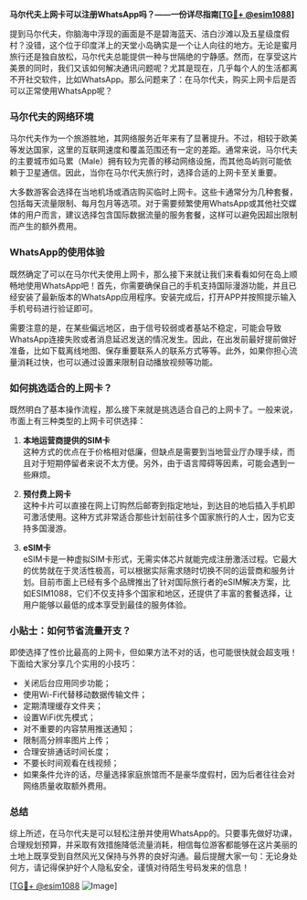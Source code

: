 **马尔代夫上网卡可以注册WhatsApp吗？——一份详尽指南[[TG💪+ @esim1088](https://t.me/s/esim1088)]**

提到马尔代夫，你脑海中浮现的画面是不是碧海蓝天、洁白沙滩以及五星级度假村？没错，这个位于印度洋上的天堂小岛确实是一个让人向往的地方。无论是蜜月旅行还是独自放松，马尔代夫总能提供一种与世隔绝的宁静感。然而，在享受这片美景的同时，我们又该如何解决通讯问题呢？尤其是现在，几乎每个人的生活都离不开社交软件，比如WhatsApp。那么问题来了：在马尔代夫，购买上网卡后是否可以正常使用WhatsApp呢？

### 马尔代夫的网络环境

马尔代夫作为一个旅游胜地，其网络服务近年来有了显著提升。不过，相较于欧美等发达国家，这里的互联网速度和覆盖范围还有一定的差距。通常来说，马尔代夫的主要城市如马累（Male）拥有较为完善的移动网络设施，而其他岛屿则可能依赖于卫星通信。因此，当你在马尔代夫旅行时，选择合适的上网卡至关重要。

大多数游客会选择在当地机场或酒店购买临时上网卡。这些卡通常分为几种套餐，包括每天流量限制、每月包月等选项。对于需要频繁使用WhatsApp或其他社交媒体的用户而言，建议选择包含国际数据流量的服务套餐，这样可以避免因超出限制而产生的额外费用。

### WhatsApp的使用体验

既然确定了可以在马尔代夫使用上网卡，那么接下来就让我们来看看如何在岛上顺畅地使用WhatsApp吧！首先，你需要确保自己的手机支持国际漫游功能，并且已经安装了最新版本的WhatsApp应用程序。安装完成后，打开APP并按照提示输入手机号码进行验证即可。

需要注意的是，在某些偏远地区，由于信号较弱或者基站不稳定，可能会导致WhatsApp连接失败或者消息延迟发送的情况发生。因此，在出发前最好提前做好准备，比如下载离线地图、保存重要联系人的联系方式等等。此外，如果你担心流量消耗过快，也可以通过设置来限制自动播放视频等功能。

### 如何挑选适合的上网卡？

既然明白了基本操作流程，那么接下来就是挑选适合自己的上网卡了。一般来说，市面上有三种类型的上网卡可供选择：

1. **本地运营商提供的SIM卡**  
   这种方式的优点在于价格相对低廉，但缺点是需要到当地营业厅办理手续，而且对于短期停留者来说不太方便。另外，由于语言障碍等因素，可能会遇到一些麻烦。

2. **预付费上网卡**  
   这种卡片可以直接在网上订购然后邮寄到指定地址，到达目的地后插入手机即可激活使用。这种方式非常适合那些计划前往多个国家旅行的人士，因为它支持多国漫游。

3. **eSIM卡**  
   eSIM卡是一种虚拟SIM卡形式，无需实体芯片就能完成注册激活过程。它最大的优势就在于灵活性极高，可以根据实际需求随时切换不同的运营商和服务计划。目前市面上已经有多个品牌推出了针对国际旅行者的eSIM解决方案，比如ESIM1088，它们不仅支持多个国家和地区，还提供了丰富的套餐选择，让用户能够以最低的成本享受到最佳的服务体验。

### 小贴士：如何节省流量开支？

即使选择了性价比最高的上网卡，但如果方法不对的话，也可能很快就会超支哦！下面给大家分享几个实用的小技巧：
- 关闭后台应用同步功能；
- 使用Wi-Fi代替移动数据传输文件；
- 定期清理缓存文件夹；
- 设置WiFi优先模式；
- 对不重要的内容禁用推送通知；
- 限制高分辨率图片上传；
- 合理安排通话时间长度；
- 不要长时间观看在线视频；
- 如果条件允许的话，尽量选择家庭旅馆而不是豪华度假村，因为后者往往会对网络质量收取额外费用。

### 总结

综上所述，在马尔代夫是可以轻松注册并使用WhatsApp的。只要事先做好功课，合理规划预算，并采取有效措施降低流量消耗，相信每位游客都能够在这片美丽的土地上既享受到自然风光又保持与外界的良好沟通。最后提醒大家一句：无论身处何方，请记得保护好个人隐私安全，谨慎对待陌生号码发来的信息！

[[TG💪+ @esim1088](https://t.me/s/esim1088) ![Image](https://i.postimg.cc/4NQfJmqS/Snipaste-2025-05-13-00-14-12.png)]